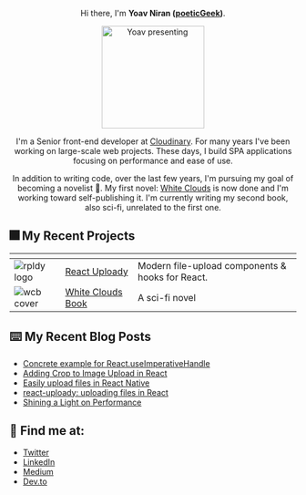 <p align="center">
  Hi there, I'm <strong>Yoav Niran (<a href="https://twiter.com/poeticGeek">poeticGeek</a>)</strong>.
</p>

<p align="center">          
  <img src="https://res.cloudinary.com/yoav-cloud/image/upload/g_face,w_600,h_600,c_fill,q_auto,r_max/v1600601195/profile/71044440_2570314079724131_7087740424122531840_o.jpg" alt="Yoav presenting" width="180"/>
  </p>

<p align="center">
  I'm a Senior front-end developer at <a href="https://cloudinary.com" target="_blank">Cloudinary</a>. For many years I've been working on large-scale web projects. 
These days, I build SPA applications focusing on performance and ease of use. 
</p>

<p align="center">
In addition to writing code, over the last few years, I'm pursuing my goal of becoming a novelist 📖. 
  My first novel: <a href="https://whitecloudsbook.com" target="_blank">White Clouds</a> is now done and I'm working toward self-publishing it. 
I'm currently writing my second book, also sci-fi, unrelated to the first one.
</p>


## 🎆 My Recent Projects
  
  |    <!-- -->        |    <!-- -->        |   <!-- -->         
  |----------|----------|----------
  | ![rpldy logo](https://res.cloudinary.com/yoav-cloud/image/upload/q_auto,w_400/v1587552933/rpldy/logo/react-uploady-text-logo.png)  | [React Uploady](https://github.com/rpldy/react-uploady) | Modern file-upload components & hooks for React.
  |  ![wcb cover](https://res.cloudinary.com/whiteclouds/image/upload/q_auto,h_200/v1600602803/cover/cover-2020.png) | [White Clouds Book](https://whitecloudsbook.com) |  A sci-fi novel
  
  
## ⌨️ My Recent Blog Posts

- [Concrete example for React.useImperativeHandle](https://dev.to/poeticgeek/concrete-example-for-react-useimperativehandle-52l8)
- [Adding Crop to Image Upload in React](https://medium.com/swlh/adding-crop-before-upload-in-react-22dfcf3a95b7)
- [Easily upload files in React Native](https://medium.com/@poeticGeek/easily-upload-files-in-react-native-e852aac72a0c)
- [react-uploady: uploading files in React](https://dev.to/poeticgeek/react-uploady-uploading-files-in-react-163f)
- [Shining a Light on Performance](https://medium.com/cloudinary-engineering-blog/shining-a-light-on-performance-97c1844de1d5)

## 📱 Find me at:

- [Twitter](https://twiter.com/poeticGeek)
- [LinkedIn](https://www.linkedin.com/in/yoavniran/)
- [Medium](https://medium.com/@poeticGeek)
- [Dev.to](https://dev.to/poeticgeek)
